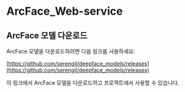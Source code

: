 # ArcFace_Web-service

## ArcFace 모델 다운로드

ArcFace 모델을 다운로드하려면 다음 링크를 사용하세요:

[https://github.com/serengil/deepface_models/releases](https://github.com/serengil/deepface_models/releases)

이 링크에서 ArcFace 모델을 다운로드하고 프로젝트에서 사용할 수 있습니다.

